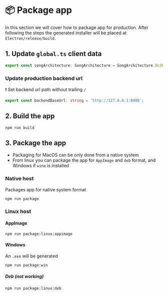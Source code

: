 # 📦 Package app

In this section we will cover how to package app for production. After following the steps the generated installer will be placed at `Electron/release/build`.

## 1. Update `global.ts` client data

```ts
export const songArchitecture: SongArchitecture = SongArchitecture.BLOB_ARCHITECTURE;
```

### Update production backend url

❗ Set backend url path without trailing `/`

```ts
export const backendBaseUrl: string = 'http://127.0.0.1:8000';
```

## 2. Build the app

```console
npm run build
```

## 3. Package the app

* Packaging for MacOS can be only done from a native system
* From linux you can package the app for `AppImage` and `deb` format, and Windows if `wine` is installed


### Native host

Packages app for native system format

```console
npm run package
```

### Linux host

#### AppImage

```console
npm run package:linux:appimage
```

#### Windows

An `.exe` will be generated

```console
npm run package:win
```

##### Deb (not working)

```console
npm run package:linux:deb
```
